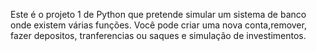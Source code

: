 Este é o projeto 1 de Python que pretende simular um sistema de banco onde existem várias funções. Você pode criar uma nova conta,remover, fazer depositos, tranferencias ou saques e simulação de investimentos.
